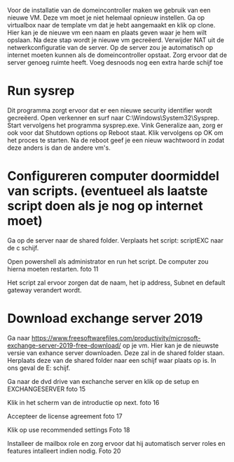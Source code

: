 Voor de installatie van de domeincontroller maken we gebruik van een nieuwe VM. Deze vm moet je niet helemaal opnieuw instellen. Ga op virtualbox naar de template vm dat je hebt aangemaakt en klik op clone. Hier kan je de nieuwe vm een naam en plaats geven waar je hem wilt opslaan. Na deze stap wordt je nieuwe vm gecreëerd.
Verwijder NAT uit de netwerkconfiguratie van de server.
Op de server zou je automatisch op internet moeten kunnen als de domeincontroller opstaat.
Zorg ervoor dat de server genoeg ruimte heeft. Voeg desnoods nog een extra harde schijf toe


# Run sysrep 
Dit programma zorgt ervoor dat er een nieuwe security identifier wordt gecreëerd. Open verkenner en surf naar C:\Windows\System32\Sysprep. Start vervolgens het programma sysprep.exe.
Vink Generalize aan, zorg er ook voor dat Shutdown options op Reboot staat. Klik vervolgens op OK om het proces te starten.
Na de reboot geef je een nieuw wachtwoord in zodat deze anders is dan de andere vm's.


# Configureren computer doormiddel van scripts. (eventueel als laatste script doen als je nog op internet moet)
Ga op de server naar de shared folder. Verplaats het script: scriptEXC naar de c schijf.

Open powershell als administrator en run het script. De computer zou hierna moeten restarten.
foto 11

Het script zal ervoor zorgen dat de naam, het ip address, Subnet en default gateway verandert wordt.





# Download exchange server 2019
Ga naar https://www.freesoftwarefiles.com/productivity/microsoft-exchange-server-2019-free-download/ op je vm. Hier kan je de nieuwste versie van exhance server downloaden. Deze zal in de shared folder staan. Herplaats deze van de shared folder naar een schijf waar plaats op is. In ons geval de E: schijf.

Ga naar de dvd drive van exchanche server en klik op de setup en EXCHANGESERVER
foto 15

Klik in het scherm van de introductie op next.
foto 16

Accepteer de license agreement
foto 17

Klik op use recommended settings
Foto 18

Installeer de mailbox role en zorg ervoor dat hij automatisch server roles en features intalleert indien nodig. 
Foto 20
